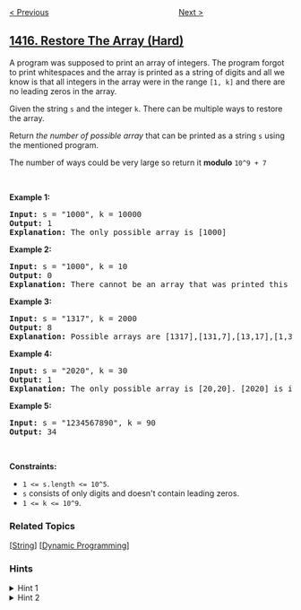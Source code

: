 <!--|This file generated by command(leetcode description); DO NOT EDIT.    |-->
<!--+----------------------------------------------------------------------+-->
<!--|@author    openset <openset.wang@gmail.com>                           |-->
<!--|@link      https://github.com/openset                                 |-->
<!--|@home      https://github.com/openset/leetcode                        |-->
<!--+----------------------------------------------------------------------+-->

[< Previous](../the-k-th-lexicographical-string-of-all-happy-strings-of-length-n "The k-th Lexicographical String of All Happy Strings of Length n")
　　　　　　　　　　　　　　　　
[Next >](../reformat-the-string "Reformat The String")

## [1416. Restore The Array (Hard)](https://leetcode.com/problems/restore-the-array "恢复数组")

<p>A program was supposed to print an array of integers. The program forgot to print whitespaces and the array is printed as a string of digits and all we know is that all integers in the array were in the range&nbsp;<code>[1, k]</code>&nbsp;and there are no leading zeros in the array.</p>

<p>Given the string <code>s</code> and the integer <code>k</code>. There can be multiple ways to restore the array.</p>

<p>Return <em>the number of possible array</em> that can be printed as a string <code>s</code>&nbsp;using the mentioned program.</p>

<p>The number of ways could be very large so return it <strong>modulo</strong> <code>10^9 + 7</code></p>

<p>&nbsp;</p>
<p><strong>Example 1:</strong></p>

<pre>
<strong>Input:</strong> s = &quot;1000&quot;, k = 10000
<strong>Output:</strong> 1
<strong>Explanation:</strong> The only possible array is [1000]
</pre>

<p><strong>Example 2:</strong></p>

<pre>
<strong>Input:</strong> s = &quot;1000&quot;, k = 10
<strong>Output:</strong> 0
<strong>Explanation:</strong> There cannot be an array that was printed this way and has all integer &gt;= 1 and &lt;= 10.
</pre>

<p><strong>Example 3:</strong></p>

<pre>
<strong>Input:</strong> s = &quot;1317&quot;, k = 2000
<strong>Output:</strong> 8
<strong>Explanation:</strong> Possible arrays are [1317],[131,7],[13,17],[1,317],[13,1,7],[1,31,7],[1,3,17],[1,3,1,7]
</pre>

<p><strong>Example 4:</strong></p>

<pre>
<strong>Input:</strong> s = &quot;2020&quot;, k = 30
<strong>Output:</strong> 1
<strong>Explanation:</strong> The only possible array is [20,20]. [2020] is invalid because 2020 &gt; 30. [2,020] is ivalid because 020 contains leading zeros.
</pre>

<p><strong>Example 5:</strong></p>

<pre>
<strong>Input:</strong> s = &quot;1234567890&quot;, k = 90
<strong>Output:</strong> 34
</pre>

<p>&nbsp;</p>
<p><strong>Constraints:</strong></p>

<ul>
	<li><code>1 &lt;= s.length &lt;= 10^5</code>.</li>
	<li><code>s</code> consists of only digits and doesn&#39;t contain leading zeros.</li>
	<li><code>1 &lt;= k &lt;= 10^9</code>.</li>
</ul>

### Related Topics
  [[String](../../tag/string/README.md)]
  [[Dynamic Programming](../../tag/dynamic-programming/README.md)]

### Hints
<details>
<summary>Hint 1</summary>
Use dynamic programming. Build an array dp where dp[i] is the number of ways you can divide the string starting from index i to the end.
</details>

<details>
<summary>Hint 2</summary>
Keep in mind that the answer is modulo 10^9 + 7 and take the mod for each operation.
</details>

